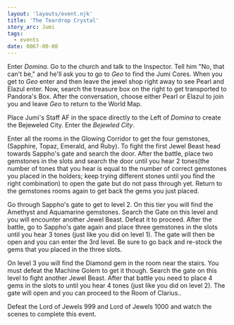 ```yaml
---
layout: 'layouts/event.njk'
title: 'The Teardrop Crystal'
story_arc: Jumi
tags:
  - events
date: 0067-00-00
---
```

Enter *Domina*. Go to the church and talk to the Inspector. Tell him "No, that can't be," and he'll ask you to go to *Geo* to find the Jumi Cores. When you get to *Geo* enter and then leave the jewel shop right away to see Pearl and Elazul enter. Now, search the treasure box on the right to get transported to Pandora's Box. After the conversation, choose either Pearl or Elazul to join you and leave *Geo* to return to the World Map.

Place Jumi's Staff AF in the space directly to the Left of *Domina* to create the Bejeweled City. Enter the *Bejewled City*.

Enter all the rooms in the Glowing Corridor to get the four gemstones, (Sapphire, Topaz, Emerald, and Ruby). To fight the first Jewel Beast head towards Sappho's gate and search the door. After the battle, place two gemstones in the slots and search the door until you hear 2 tones(the number of tones that you hear is equal to the number of correct gemstones you placed in the holders; keep trying different stones until you find the right combination) to open the gate but do not pass through yet. Return to the gemstones rooms again to get back the gems you just placed.

Go through Sappho's gate to get to level 2. On this tier you will find the Amethyst and Aquamarine gemstones. Search the Gate on this level and you will encounter another Jewel Beast. Defeat it to proceed. After the battle, go to Sappho's gate again and place three gemstones in the slots until you hear 3 tones (just like you did on level 1). The gate will then be open and you can enter the 3rd level. Be sure to go back and re-stock the gems that you placed in the three slots.

On level 3 you will find the Diamond gem in the room near the stairs. You must defeat the Machine Golem to get it though. Search the gate on this level to fight another Jewel Beast. After that battle you need to place 4 gems in the slots to until you hear 4 tones (just like you did on level 2). The gate will open and you can proceed to the Room of Clarius..

Defeat the Lord of Jewels 999 and Lord of Jewels 1000 and watch the scenes to complete this event.